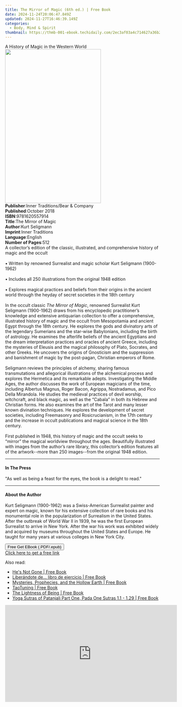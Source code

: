 ```yaml
---
title: The Mirror of Magic (6th ed.) | Free Book
date: 2024-11-24T20:06:47.849Z
updated: 2024-11-27T16:46:39.149Z
categories:
  - Body, Mind & Spirit
thumbnail: https://thmb-001-ebook.techidaily.com/2ec3af03a4c714627a36b2a1b749c7beb725684916675019d4598290a6e04d14.jpg
---
```

<main id="book-container">
  <div class="flex flex-col">
    <div class="book-brief flex-1 py-6 px-4 sm:p-6 md:py-10 md:px-8">
      <!-- brief-->
      <div class="book-brief-main">A History of Magic in the Western World</div>
    </div>
    <div
      class="book-meta-info flex-1 grid gap-4 col-start-1 col-end-3 row-start-1 sm:mb-6 sm:grid-cols-4 lg:gap-6 lg:col-start-2 lg:row-end-6 lg:row-span-6 lg:mb-0"
    >
      <div
        class="book-meta-info-left place-content-center mt-4 p-4 text-sm leading-6 col-start-2 col-span-2 dark:text-slate-400"
      >
        <img
          class="w-full h-500 object-cover rounded-lg sm:h-255 sm:col-span-2 lg:col-span-full"
          src="https://img-001-ebook.techidaily.com/906126c49e9b01904270ebbfe15bccfc13ae43558a237e1c1099e45f2b1794c9.jpg"
          alt=""
          width="312"
          height="500"
        />
      </div>
      <div
        class="book-meta-info-right mt-2 col-start-1 row-start-2 col-span-3 self-center"
      >
        <!-- meta data  -->
        <div class="flex flex-col px-4 md:px-8">
          <div class="flex-1">
            <strong>Publisher</strong>:<span class="px-2"
              >Inner Traditions/Bear &amp; Company</span
            >
          </div>
          <div class="flex-1">
            <strong>Published</strong>:<span class="px-2">October 2018</span>
          </div>
          <div class="flex-1">
            <strong>ISBN</strong>:<span class="px-2">9781620557914</span>
          </div>
          <div class="flex-1">
            <strong>Title</strong>:<span class="px-2">The Mirror of Magic</span>
          </div>
          <div class="flex-1">
            <strong>Author</strong>:<span class="px-2">Kurt Seligmann</span>
          </div>
          <div class="flex-1">
            <strong>Imprint</strong>:<span class="px-2">Inner Traditions</span>
          </div>
          <div class="flex-1">
            <strong>Language</strong>:<span class="px-2">English</span>
          </div>
          <div class="flex-1">
            <strong>Number of Pages</strong>:<span class="px-2">512</span>
          </div>
        </div>
      </div>
    </div>
    <div class="book-description flex-1 py-6 px-4 sm:p-6 md:py-10 md:px-8">
      <div class="book-description-main">
        <div accordion-content="" id="description">
          A collector’s edition of the classic, illustrated, and comprehensive
          history of magic and the occult <br /><br />• Written by renowned
          Surrealist and magic scholar Kurt Seligmann (1900-1962) <br /><br />•
          Includes all 250 illustrations from the original 1948 edition
          <br /><br />• Explores magical practices and beliefs from their
          origins in the ancient world through the heyday of secret societies in
          the 18th century <br /><br />In the occult classic
          <i>The Mirror of Magic</i>, renowned Surrealist Kurt Seligmann
          (1900-1962) draws from his encyclopedic practitioner’s knowledge and
          extensive antiquarian collection to offer a comprehensive, illustrated
          history of magic and the occult from Mesopotamia and ancient Egypt
          through the 18th century. He explores the gods and divinatory arts of
          the legendary Sumerians and the star-wise Babylonians, including the
          birth of astrology. He examines the afterlife beliefs of the ancient
          Egyptians and the dream interpretation practices and oracles of
          ancient Greece, including the mysteries of Eleusis and the magical
          philosophy of Plato, Socrates, and other Greeks. He uncovers the
          origins of Gnosticism and the suppression and banishment of magic by
          the post-pagan, Christian emperors of Rome. <br /><br />Seligmann
          reviews the principles of alchemy, sharing famous transmutations and
          allegorical illustrations of the alchemical process and explores the
          Hermetica and its remarkable adepts. Investigating the Middle Ages,
          the author discusses the work of European magicians of the time,
          including Albertus Magnus, Roger Bacon, Agrippa, Nostradamus, and Pico
          Della Mirandola. He studies the medieval practices of devil worship,
          witchcraft, and black magic, as well as the “Cabala” in both its
          Hebrew and Christian forms. He also examines the art of the Tarot and
          many lesser known divination techniques. He explores the development
          of secret societies, including Freemasonry and Rosicrucianism, in the
          17th century and the increase in occult publications and magical
          science in the 18th century. <br /><br />First published in 1948, this
          history of magic and the occult seeks to “mirror” the magical
          worldview throughout the ages. Beautifully illustrated with images
          from the author’s rare library, this collector’s edition features all
          of the artwork--more than 250 images--from the original 1948 edition.
        </div>
        <div class="accordion-fader"></div>
      </div>
    </div>
    <div class="book-excerpts flex-1 py-6 px-4 sm:p-6 md:py-10 md:px-8">
      <!-- excerpts-->
      <div class="book-excerpts-main">
        <hr />
        <h4 class="placeholder placeholder-heading">
          <span>In The Press</span>
        </h4>
        <p>
          "As well as being a feast for the eyes, the book is a delight to
          read."
        </p>
      </div>
    </div>
    <div class="book-about-author flex-1 py-6 px-4 sm:p-6 md:py-10 md:px-8">
      <!-- about author-->
      <div class="book-main-author-main">
        <hr />
        <h4 class="placeholder placeholder-heading">
          <span>About the Author</span>
        </h4>
        <p>
          Kurt Seligmann (1900-1962) was a Swiss-American Surrealist painter and
          expert on magic, known for his extensive collection of rare books and
          his monumental role in the popularization of Surrealism in the United
          States. After the outbreak of World War II in 1939, he was the first
          European Surrealist to arrive in New York. After the war his work was
          exhibited widely and acquired by museums throughout the United States
          and Europe. He taught for many years at various colleges in New York
          City.
        </p>
      </div>
    </div>
    <div class="book-free-get flex-1 py-6 px-4 sm:p-6 md:py-10 md:px-8">
      <button
        id="btn-free-get"
        class="bg-blue-500 hover:bg-blue-700 text-white font-bold py-2 px-4 rounded"
      >
        Free Get EBook (.PDF/.epub)
      </button>
      <div id="countdown-display" class="px-2 text-lg mt-2"></div>
      <a
        id="free-link"
        class="hidden bg-blue-500 hover:bg-blue-700 text-white font-bold py-2 px-4 rounded"
        href="https://www.ebooks.com/en-us/book/96028113/the-mirror-of-magic/kurt-seligmann/"
        target="_blank"
        >Click here to get a free link</a
      >
    </div>
    <script>
      let countdownTime = 0;
      let countdownInterval = null;
      document
        .getElementById('btn-free-get')
        .addEventListener('click', startCountdown);
      function startCountdown() {
        countdownTime = new Date().getTime() + 60000 * 3;
        countdownInterval = setInterval(updateCountdown, 1000);
        document.getElementById('btn-free-get').disabled = true;
        document
          .getElementById('btn-free-get')
          .classList.add('bg-gray-500', 'cursor-not-allowed');
      }
      function updateCountdown() {
        let currentTime = new Date().getTime();
        let timeLeft = countdownTime - currentTime;
        let secondsLeft = Math.floor(timeLeft / 1000);
        document.getElementById('countdown-display').innerHTML =
          `Remaining time: ${secondsLeft} seconds.`;
        if (secondsLeft <= 0) {
          clearInterval(countdownInterval);
          document.getElementById('btn-free-get').classList.add('hidden');
          document.getElementById('free-link').classList.remove('hidden');
          document.getElementById('countdown-display').innerHTML = '';
        }
      }
    </script>
  </div>
</main>

<ins class="adsbygoogle"
      style="display:block"
      data-ad-client="ca-pub-7571918770474297"
      data-ad-slot="8358498916"
      data-ad-format="auto"
      data-full-width-responsive="true"></ins>
    

<span class="atpl-alsoreadstyle">Also read:</span>
<div><ul>
<li><a href="https://novels-ebooks.techidaily.com/211373539-9798330204366-hes-not-gone/"><u>He's Not Gone | Free Book</u></a></li>
<li><a href="https://novels-ebooks.techidaily.com/211373526-9798990783232-liberandote-de-libro-de-ejercicio/"><u>Liberándote de... libro de ejercicio | Free Book</u></a></li>
<li><a href="https://novels-ebooks.techidaily.com/211373425-9781646494194-mysteries-prophecies-and-the-hollow-earth/"><u>Mysteries, Prophecies, and the Hollow Earth | Free Book</u></a></li>
<li><a href="https://novels-ebooks.techidaily.com/211373465-9780648510635-taotuning/"><u>TaoTuning | Free Book</u></a></li>
<li><a href="https://novels-ebooks.techidaily.com/211373445-9781646494217-the-lightness-of-being/"><u>The Lightness of Being | Free Book</u></a></li>
<li><a href="https://novels-ebooks.techidaily.com/211373519-9798990195226-yoga-sutras-of-patanjali-part-one-pada-one-sutras-11-129/"><u>Yoga Sutras of Patanjali Part One, Pada One Sutras 1.1 - 1.29 | Free Book</u></a></li>
</ul></div>

<!-- affiliate ads begin -->
<iframe width="560" height="315" src="https://www.youtube.com/embed/LlVkEwpjKKo?si=hXi-mchMaJvbnIzM&autoplay=1" title="YouTube video player" frameborder="0" allow="accelerometer; autoplay; clipboard-write; encrypted-media; gyroscope; picture-in-picture; web-share" referrerpolicy="strict-origin-when-cross-origin" allowfullscreen></iframe>
<!-- affiliate ads end -->


